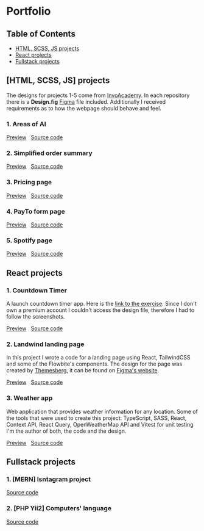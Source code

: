 # Portfolio

## Table of Contents

- [HTML, SCSS, JS projects](#html-scss-js)
- [React projects](#react)
- [Fullstack projects](#fullstack)


## <a id="html-scss-js"></a> [HTML, SCSS, JS] projects


The designs for projects 1-5 come from [InvoAcademy](https://platform.invo.academy/). In each repository there is a **Design.fig** [Figma](https://www.figma.com/) file included. Additionally I received requirements as to how the webpage should behave and feel.


### 1. Areas of AI

[Preview](https://piotrfijol.github.io/areas-of-ai) &nbsp;  [Source code](https://github.com/piotrfijol/areas-of-ai)


### 2. Simplified order summary

[Preview](https://piotrfijol.github.io/simplified-order-summary)  &nbsp;  [Source code](https://github.com/piotrfijol/simplified-order-summary)


### 3. Pricing page

[Preview](https://piotrfijol.github.io/pricing-page)  &nbsp;  [Source code](https://github.com/piotrfijol/pricing-page)


### 4. PayTo form page

[Preview](https://piotrfijol.github.io/payto-form)  &nbsp;  [Source code](https://github.com/piotrfijol/payto-form)


### 5. Spotify page

[Preview](https://piotrfijol.github.io/spotify-page)  &nbsp;  [Source code](https://github.com/piotrfijol/spotify-page)


## <a id="react"></a> React projects

### 1. Countdown Timer

A launch countdown timer app. Here is the [link to the exercise](https://www.frontendmentor.io/challenges/launch-countdown-timer-N0XkGfyz-). Since I don't own a premium account I couldn't access the design file, therefore I had to follow the screenshots.

[Preview](https://piotrfijol.github.io/countdown-timer) &nbsp;  [Source code](https://github.com/piotrfijol/countdown-timer)

### 2. Landwind landing page

In this project I wrote a code for a landing page using React, TailwindCSS and some of the Flowbite's components. 
The design for the page was created by [Themesberg](https://www.figma.com/@themesberg), it can be found on [Figma's website](https://www.figma.com/community/file/1125744163617429490).

[Preview](https://piotrfijol.github.io/landwind-landing-page) &nbsp;  [Source code](https://github.com/piotrfijol/landwind-landing-page)
  

### 3. Weather app

Web application that provides weather information for any location. 
Some of the tools that were used to create this project: TypeScript, SASS, React, Context API, React Query, OpenWeatherMap API and Vitest for unit testing
I'm the author of both, the code and the design.

[Preview](https://piotrfijol.github.io/weather) &nbsp;  [Source code](https://github.com/piotrfijol/weather)

## <a id="fullstack"></a>  Fullstack projects

### 1. [MERN] Isntagram project

[Source code](https://github.com/piotrfijol/isntagram)

### 2. [PHP Yii2] Computers' language

[Source code](https://github.com/piotrfijol/computers-language)



